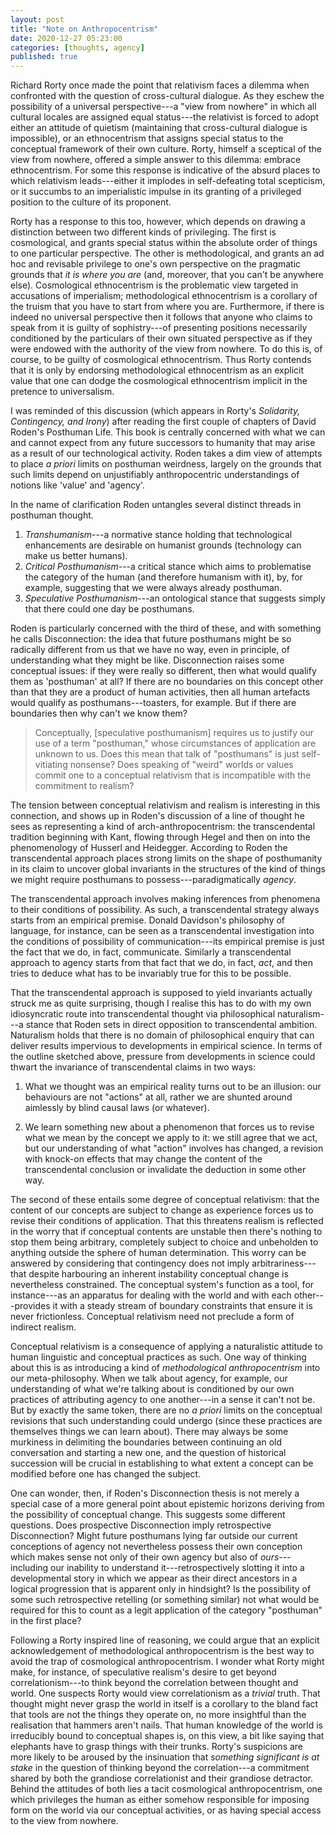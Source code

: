 ```yaml
---
layout: post
title: "Note on Anthropocentrism"
date: 2020-12-27 05:23:00
categories: [thoughts, agency]
published: true
---
```


Richard Rorty once made the point that relativism faces a dilemma when confronted with the question of cross-cultural dialogue. As they eschew the possibility of a universal perspective---a "view from nowhere" in which all cultural locales are assigned equal status---the relativist is forced to adopt either an attitude of quietism (maintaining that cross-cultural dialogue is impossible), or an ethnocentrism that assigns special status to the conceptual framework of their own culture. Rorty, himself a sceptical of the view from nowhere, offered a simple answer to this dilemma: embrace ethnocentrism. For some this response is indicative of the absurd places to which relativism leads---either it implodes in self-defeating total scepticism, or it succumbs to an imperialistic impulse in its granting of a privileged position to the culture of its proponent.

Rorty has a response to this too, however, which depends on drawing a distinction between two different kinds of privileging. The first is cosmological, and grants special status within the absolute order of things to one particular perspective. The other is methodological, and grants an ad hoc and revisable privilege to one's own perspective on the pragmatic grounds that _it is where you are_ (and, moreover, that you can't be anywhere else). Cosmological ethnocentrism is the problematic view targeted in accusations of imperialism; methodological ethnocentrism is a corollary of the truism that you have to start from where you are. Furthermore, if there is indeed no universal perspective then it follows that anyone who claims to speak from it is guilty of sophistry---of presenting positions necessarily conditioned by the particulars of their own situated perspective as if they were endowed with the authority of the view from nowhere. To do this is, of course, to be guilty of cosmological ethnocentrism. Thus Rorty contends that it is only by endorsing methodological ethnocentrism as an explicit value that one can dodge the cosmological ethnocentrism implicit in the pretence to universalism.

I was reminded of this discussion (which appears in Rorty's _Solidarity, Contingency, and Irony_) after reading the first couple of chapters of David Roden's Posthuman Life. This book is centrally concerned with what we can and cannot expect from any future successors to humanity that may arise as a result of our technological activity. Roden takes a dim view of attempts to place _a priori_ limits on posthuman weirdness, largely on the grounds that such limits depend on unjustifiably anthropocentric understandings of notions like 'value' and 'agency'.

In the name of clarification Roden untangles several distinct threads in posthuman thought.

1. _Transhumanism_---a normative stance holding that technological enhancements are desirable on humanist grounds (technology can make us better humans).
2. _Critical Posthumanism_---a critical stance which aims to problematise the category of the human (and therefore humanism with it), by, for example, suggesting that we were always already posthuman.
3. _Speculative Posthumanism_---an ontological stance that suggests simply that there could one day be posthumans.

Roden is particularly concerned with the third of these, and with something he calls Disconnection: the idea that future posthumans might be so radically different from us that we have no way, even in principle, of understanding what they might be like. Disconnection raises some conceptual issues: if they were really so different, then what would qualify them as 'posthuman' at all? If there are no boundaries on this concept other than that they are a product of human activities, then all human artefacts would qualify as posthumans---toasters, for example. But if there are boundaries then why can't we know them?

> Conceptually, [speculative posthumanism] requires us to justify our use of a term "posthuman," whose circumstances of application are unknown to us. Does this mean that talk of "posthumans" is just self-vitiating nonsense? Does speaking of "weird" worlds or values commit one to a conceptual relativism that is incompatible with the commitment to realism?

The tension between conceptual relativism and realism is interesting in this connection, and shows up in Roden's discussion of a line of thought he sees as representing a kind of arch-anthropocentrism: the transcendental tradition beginning with Kant, flowing through Hegel and then on into the phenomenology of Husserl and Heidegger. According to Roden the transcendental approach places strong limits on the shape of posthumanity in its claim to uncover global invariants in the structures of the kind of things we might require posthumans to possess---paradigmatically _agency_.

The transcendental approach involves making inferences from phenomena to their conditions of possibility. As such, a transcendental strategy always starts from an empirical premise. Donald Davidson's philosophy of language, for instance, can be seen as a transcendental investigation into the conditions of possibility of communication---its empirical premise is just the fact that we do, in fact, communicate. Similarly a transcendental approach to agency starts from that fact that we do, in fact, _act_, and then tries to deduce what has to be invariably true for this to be possible.

That the transcendental approach is supposed to yield invariants actually struck me as quite surprising, though I realise this has to do with my own idiosyncratic route into transcendental thought via philosophical naturalism---a stance that Roden sets in direct opposition to transcendental ambition. Naturalism holds that there is no domain of philosophical enquiry that can deliver results impervious to developments in empirical science. In terms of the outline sketched above, pressure from developments in science could thwart the invariance of transcendental claims in two ways:

1. What we thought was an empirical reality turns out to be an illusion: our behaviours are not "actions" at all, rather we are shunted around aimlessly by blind causal laws (or whatever).

2. We learn something new about a phenomenon that forces us to revise what we mean by the concept we apply to it: we still agree that we act, but our understanding of what "action" involves has changed, a revision with knock-on effects that may change the content of the transcendental conclusion or invalidate the deduction in some other way.

The second of these entails some degree of conceptual relativism: that the content of our concepts are subject to change as experience forces us to revise their conditions of application. That this threatens realism is reflected in the worry that if conceptual contents are unstable then there's nothing to stop them being arbitrary, completely subject to choice and unbeholden to anything outside the sphere of human determination. This worry can be answered by considering that contingency does not imply arbitrariness---that despite harbouring an inherent instability conceptual change is nevertheless constrained. The conceptual system's function as a tool, for instance---as an apparatus for dealing with the world and with each other---provides it with a steady stream of boundary constraints that ensure it is never frictionless. Conceptual relativism need not preclude a form of indirect realism.

Conceptual relativism is a consequence of applying a naturalistic attitude to human linguistic and conceptual practices as such. One way of thinking about this is as introducing a kind of _methodological anthropocentrism_ into our meta-philosophy. When we talk about agency, for example, our understanding of what we're talking about is conditioned by our own practices of attributing agency to one another---in a sense it can't not be. But by exactly the same token, there are no _a priori_ limits on the conceptual revisions that such understanding could undergo (since these practices are themselves things we can learn about). There may always be some murkiness in delimiting the boundaries between continuing an old conversation and starting a new one, and the question of historical succession will be crucial in establishing to what extent a concept can be modified before one has changed the subject.

One can wonder, then, if Roden's Disconnection thesis is not merely a special case of a more general point about epistemic horizons deriving from the possibility of conceptual change. This suggests some different questions. Does prospective Disconnection imply retrospective Disconnection? Might future posthumans lying far outside our current conceptions of agency not nevertheless possess their own conception which makes sense not only of their own agency but also of _ours_---including our inability to understand it---retrospectively slotting it into a developmental story in which we appear as their direct ancestors in a logical progression that is apparent only in hindsight? Is the possibility of some such retrospective retelling (or something similar) not what would be required for this to count as a legit application of the category "posthuman" in the first place?

Following a Rorty inspired line of reasoning, we could argue that an explicit acknowledgement of methodological anthropocentrism is the best way to avoid the trap of cosmological anthropocentrism. I wonder what Rorty might make, for instance, of speculative realism's desire to get beyond correlationism---to think beyond the correlation between thought and world. One suspects Rorty would view correlationism as a _trivial_ truth. That thought might never grasp the world in itself is a corollary to the bland fact that tools are not the things they operate on, no more insightful than the realisation that hammers aren't nails. That human knowledge of the world is irreducibly bound to conceptual shapes is, on this view, a bit like saying that elephants have to grasp things with their trunks. Rorty's suspicions are more likely to be aroused by the insinuation that _something significant is at stake_ in the question of thinking beyond the correlation---a commitment shared by both the grandiose correlationist and their grandiose detractor. Behind the attitudes of both lies a tacit cosmological anthropocentrism, one which privileges the human as either somehow responsible for imposing form on the world via our conceptual activities, or as having special access to the view from nowhere.

